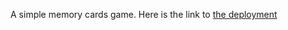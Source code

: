 A simple memory cards game.
Here is the link to [the deployment](https://memory-cards-game-xi.vercel.app/)
